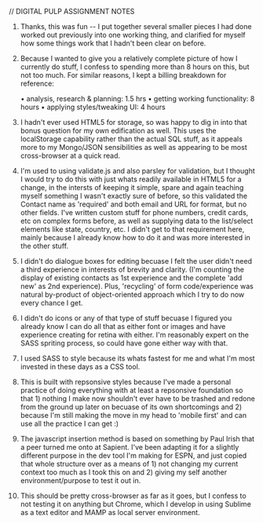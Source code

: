 
// DIGITAL PULP ASSIGNMENT NOTES


1. Thanks, this was fun -- I put together several smaller pieces I had done worked out previously into one working thing, and clarified for myself how some things work that I hadn't been clear on before.


2. Because I wanted to give you a relatively complete picture of how I currently do stuff, I confess to spending more than 8 hours on this, but not too much.  For similar reasons, I kept a billing breakdown for reference: 

	• analysis, research & planning: 1.5 hrs
	• getting working functionality: 8 hours
	• applying styles/tweaking UI: 4 hours


3.  I hadn't ever used HTML5 for storage, so was happy to dig in into that bonus question for my own edification as well.  This uses the localStorage capability rather than the actual SQL stuff, as it appeals more to my Mongo/JSON sensibilities as well as appearing to be most cross-browser at a quick read.


4. I'm used to using validate.js and also parsley for validation, but I thought I would try to do this with just whats readily available in HTML5 for a change, in the intersts of keeping it simple, spare and again teaching myself something I wasn't exactly sure of before, so this validated the Contact name as 'required' and both email and URL for format, but no other fields.
I've written custom stuff for phone numbers, credit cards, etc on complex forms before, as well as supplying data to the list/select elements like state, country, etc.  I didn't get to that requirement here, mainly because I already know how to do it and was more interested in the other stuff.


5. I didn't do dialogue boxes for editing becuase I felt the user didn't need a third experience in interests of brevity and clarity. (I'm counting the display of existing contacts as 1st experience and the complete 'add new' as 2nd experience).  Plus, 'recycling' of form code/experience was natural by-product of object-oriented approach which I try to do now every chance I get.

6. I didn't do icons or any of that type of stuff becuase I figured you already know I can do all that as either font or images and have experience creating for retina with either.  I'm reasonably expert on the SASS spriting process, so could have gone either way with that.

7. I used SASS to style because its whats fastest for me and what I'm most invested in these days as a CSS tool.


8. This is built with repsonsive styles because I've made a personal practice of doing everything with at least a repsonsive foundation so that 1) nothing I make now shouldn't ever have to be trashed and redone from the ground up later on becuase of its own shortcomings and 2) because I'm still making the move in my head to 'mobile first' and can use all the practice I can get :)


9. The javascript insertion method is based on something by Paul Irish that a peer turned me onto at Sapient.  I've been adapting it for a slightly different purpose in the dev tool I'm making for ESPN, and just copied that whole structure over as a means of 1) not changing my current context too much as I took this on and 2) giving my self another environment/purpose to test it out in.

10. This should be pretty cross-browser as far as it goes, but I confess to not testing it on anything but Chrome, which I develop in using Sublime as a text editor and MAMP as local server environment.

